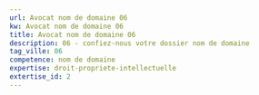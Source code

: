 ```yaml
---
url: Avocat nom de domaine 06
kw: Avocat nom de domaine 06
title: Avocat nom de domaine 06
description: 06 - confiez-nous votre dossier nom de domaine
tag_ville: 06
competence: nom de domaine
expertise: droit-propriete-intellectuelle
extertise_id: 2
---
```

